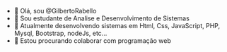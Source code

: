 - 👋 Olá, sou @GilbertoRabello
- 👀 Sou estudante de Analise e Desenvolvimento de Sistemas
- 🌱 Atualmente desenvolvendo sistemas em Html, Css, JavaScript, PHP, Mysql, Bootstrap, nodeJs, etc...
- 💞️ Estou procurando colaborar com programação web

<!---
GilbertoRabello/GilbertoRabello is a ✨ special ✨ repository because its `README.md` (this file) appears on your GitHub profile.
You can click the Preview link to take a look at your changes.
--->
